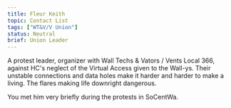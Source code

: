 ```yaml
---
title: Fleur Keith
topic: Contact List
tags: ["WT&V/V Union"]
status: Neutral
brief: Union Leader
---
```


A protest leader, organizer with Wall Techs & Vators / Vents Local 366, against HC's neglect of the Virtual Access given to the Wall-ys. Their unstable connections and data holes make it harder and harder to make a living. The flares making life downright dangerous.

You met him very briefly during the protests in SoCentWa. 
